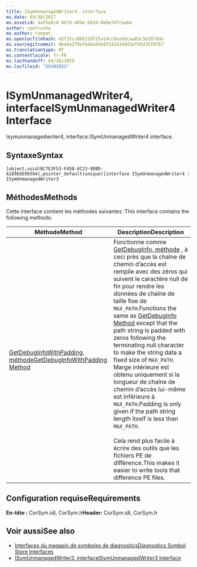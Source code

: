 ```yaml
---
title: ISymUnmanagedWriter4, interface
ms.date: 03/30/2017
ms.assetid: 4af5e8c0-987d-405e-b934-8b9e70fcae6e
author: rpetrusha
ms.author: ronpet
ms.openlocfilehash: e5732cc08512df25a14cc8ea9dcaa03c56207dde
ms.sourcegitcommit: 0be8a279af6d8a43e03141e349d3efd5d35f8767
ms.translationtype: HT
ms.contentlocale: fr-FR
ms.lasthandoff: 04/18/2019
ms.locfileid: "59202032"
---
```

# <a name="isymunmanagedwriter4-interface"></a><span data-ttu-id="781ec-102">ISymUnmanagedWriter4, interface</span><span class="sxs-lookup"><span data-stu-id="781ec-102">ISymUnmanagedWriter4 Interface</span></span>
<span data-ttu-id="781ec-103">Isymunmanagedwriter4, interface.</span><span class="sxs-lookup"><span data-stu-id="781ec-103">ISymUnmanagedWriter4 interface.</span></span>  
  
## <a name="syntax"></a><span data-ttu-id="781ec-104">Syntaxe</span><span class="sxs-lookup"><span data-stu-id="781ec-104">Syntax</span></span>  
  
```idl  
[object,uuid(BC7E3F53-F458-4C23-9DBD-A189E6E96594),pointer_default(unique)]interface ISymUnmanagedWriter4 : ISymUnmanagedWriter3  
```  
  
## <a name="methods"></a><span data-ttu-id="781ec-105">Méthodes</span><span class="sxs-lookup"><span data-stu-id="781ec-105">Methods</span></span>  
 <span data-ttu-id="781ec-106">Cette interface contient les méthodes suivantes :</span><span class="sxs-lookup"><span data-stu-id="781ec-106">This interface contains the following methods:</span></span>  
  
|<span data-ttu-id="781ec-107">Méthode</span><span class="sxs-lookup"><span data-stu-id="781ec-107">Method</span></span>|<span data-ttu-id="781ec-108">Description</span><span class="sxs-lookup"><span data-stu-id="781ec-108">Description</span></span>|  
|------------|-----------------|  
|[<span data-ttu-id="781ec-109">GetDebugInfoWithPadding, méthode</span><span class="sxs-lookup"><span data-stu-id="781ec-109">GetDebugInfoWithPadding Method</span></span>](../../../../docs/framework/unmanaged-api/diagnostics/isymunmanagedwriter4-getdebuginfowithpadding-method.md)|<span data-ttu-id="781ec-110">Fonctionne comme [GetDebugInfo, méthode](../../../../docs/framework/unmanaged-api/diagnostics/isymunmanagedwriter-getdebuginfo-method.md) , à ceci près que la chaîne de chemin d’accès est remplie avec des zéros qui suivent le caractère null de fin pour rendre les données de chaîne de taille fixe de `MAX_PATH`.</span><span class="sxs-lookup"><span data-stu-id="781ec-110">Functions the same as [GetDebugInfo Method](../../../../docs/framework/unmanaged-api/diagnostics/isymunmanagedwriter-getdebuginfo-method.md) except that the path string is padded with zeros following the terminating null character to make the string data a fixed size of `MAX_PATH`.</span></span> <span data-ttu-id="781ec-111">Marge intérieure est obtenu uniquement si la longueur de chaîne de chemin d’accès lui-même est inférieure à `MAX_PATH`.</span><span class="sxs-lookup"><span data-stu-id="781ec-111">Padding is only given if the path string length itself is less than `MAX_PATH`.</span></span><br /><br /> <span data-ttu-id="781ec-112">Cela rend plus facile à écrire des outils que les fichiers PE de différence.</span><span class="sxs-lookup"><span data-stu-id="781ec-112">This makes it easier to write tools that difference PE files.</span></span>|  
  
## <a name="requirements"></a><span data-ttu-id="781ec-113">Configuration requise</span><span class="sxs-lookup"><span data-stu-id="781ec-113">Requirements</span></span>  
 <span data-ttu-id="781ec-114">**En-tête :** CorSym.idl, CorSym.h</span><span class="sxs-lookup"><span data-stu-id="781ec-114">**Header:** CorSym.idl, CorSym.h</span></span>  
  
## <a name="see-also"></a><span data-ttu-id="781ec-115">Voir aussi</span><span class="sxs-lookup"><span data-stu-id="781ec-115">See also</span></span>

- [<span data-ttu-id="781ec-116">Interfaces du magasin de symboles de diagnostics</span><span class="sxs-lookup"><span data-stu-id="781ec-116">Diagnostics Symbol Store Interfaces</span></span>](../../../../docs/framework/unmanaged-api/diagnostics/diagnostics-symbol-store-interfaces.md)
- [<span data-ttu-id="781ec-117">ISymUnmanagedWriter3, interface</span><span class="sxs-lookup"><span data-stu-id="781ec-117">ISymUnmanagedWriter3 Interface</span></span>](../../../../docs/framework/unmanaged-api/diagnostics/isymunmanagedwriter3-interface.md)
